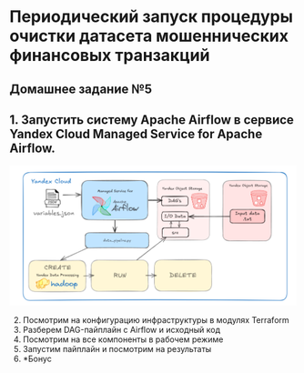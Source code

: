 # Периодический запуск процедуры очистки датасета мошеннических финансовых транзакций

## Домашнее задание №5

## 1. Запустить систему Apache Airflow в сервисе Yandex Cloud Managed Service for Apache Airflow.
![alt text](docs/scheme.PNG)

2. Посмотрим на конфигурацию инфраструктуры в модулях Terraform
3. Разберем DAG-пайплайн с Airflow и исходный код
4. Посмотрим на все компоненты в рабочем режиме
5. Запустим пайплайн и посмотрим на результаты
6. *Бонус
